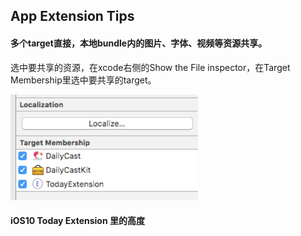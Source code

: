 ## App Extension Tips

#### 多个target直接，本地bundle内的图片、字体、视频等资源共享。

选中要共享的资源，在xcode右侧的Show the File inspector，在Target Membership里选中要共享的target。

<img src="../images/App-Extension-Tips/inspector.jpeg" width=300>

#### iOS10 Today Extension 里的高度